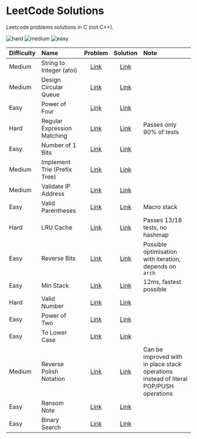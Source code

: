 # LeetCode Solutions
Leetcode problems solutions in C (not C++).

![hard](https://img.shields.io/badge/HARD-3-red.svg)
![medium](https://img.shields.io/badge/MEDIUM-5-yellow.svg)
![easy](https://img.shields.io/badge/EASY-9-green.svg)


| Difficulty | Name                               | Problem     | Solution     | Note | 
| :--------- | :--------------------------------- | :---------: | :----------: | :--- |
| Medium     | String to Integer (atoi)           | [Link][1P]  | [Link][1S]   |
| Medium     | Design Circular Queue              | [Link][2P]  | [Link][2S]   |
| Easy       | Power of Four                      | [Link][3P]  | [Link][3S]   |
| Hard       | Regular Expression Matching        | [Link][4P]  | [Link][4S]   | Passes only 90% of tests
| Easy       | Number of 1 Bits                   | [Link][5P]  | [Link][5S]   |
| Medium     | Implement Trie (Prefix Tree)       | [Link][6P]  | [Link][6S]   |
| Medium     | Validate IP Address                | [Link][7P]  | [Link][7S]   |
| Easy       | Valid Parentheses                  | [Link][8P]  | [Link][8S]   | Macro stack
| Hard       | LRU Cache                          | [Link][9P]  | [Link][9S]   | Passes 13/18 tests, no hashmap
| Easy       | Reverse Bits                       | [Link][10P] | [Link][10S]  | Possible optimisation with iteration, depends on `arch`
| Easy       | Min Stack                          | [Link][11P] | [Link][11S]  | 12ms, fastest possible
| Hard       | Valid Number                       | [Link][12P] | [Link][12S]  |
| Easy       | Power of Two                       | [Link][13P] | [Link][13S]  |
| Easy       | To Lower Case                      | [Link][14P] | [Link][14S]  |
| Medium     | Reverse Polish Notation            | [Link][15P] | [Link][15S]  | Can be improved with in place stack operations instead of literal POP/PUSH operations
| Easy       | Ransom Note                        | [Link][16P] | [Link][16S]  |
| Easy       | Binary Search                      | [Link][17P] | [Link][17S]  |


[1P]: https://leetcode.com/problems/string-to-integer-atoi/description/
[1S]: https://github.com/thee-engineer/leetcode-solutions/blob/master/_atoi.c
[2P]: https://leetcode.com/problems/design-circular-queue/description/
[2S]: https://github.com/thee-engineer/leetcode-solutions/blob/master/_circular_queue.c
[3P]: https://leetcode.com/problems/power-of-four/description/
[3S]: https://github.com/thee-engineer/leetcode-solutions/blob/master/_powfour.c
[4P]: https://leetcode.com/problems/regular-expression-matching/description/
[4S]: https://github.com/thee-engineer/leetcode-solutions/blob/master/_regex_matching.c
[5P]: https://leetcode.com/problems/number-of-1-bits/description/
[5S]: https://github.com/thee-engineer/leetcode-solutions/blob/master/_setbits.c
[6P]: https://leetcode.com/problems/implement-trie-prefix-tree/description/
[6S]: https://github.com/thee-engineer/leetcode-solutions/blob/master/_trie.c
[7P]: https://leetcode.com/problems/validate-ip-address/description/
[7S]: https://github.com/thee-engineer/leetcode-solutions/blob/master/_validip.c
[8P]: https://leetcode.com/problems/valid-parentheses/description/
[8S]: https://github.com/thee-engineer/leetcode-solutions/blob/master/_validparentheses.c
[9P]: https://leetcode.com/problems/lru-cache/description/
[9S]: https://github.com/thee-engineer/leetcode-solutions/blob/master/_lru_cache.c
[10P]: https://leetcode.com/problems/reverse-bits/description/
[10S]: https://github.com/thee-engineer/leetcode-solutions/blob/master/_reverse_bits.c
[11P]: https://leetcode.com/problems/min-stack/description/
[11S]: https://github.com/thee-engineer/leetcode-solutions/blob/master/_min_stack.c
[12P]: https://leetcode.com/problems/valid-number/description/
[12S]: https://github.com/thee-engineer/leetcode-solutions/blob/master/_valid_number.c
[13P]: https://leetcode.com/problems/power-of-two/description/
[13S]: https://github.com/thee-engineer/leetcode-solutions/blob/master/_pow_of_two.c
[14P]: https://leetcode.com/problems/to-lower-case/description/
[14S]: https://github.com/thee-engineer/leetcode-solutions/blob/master/_to_lower.c
[15P]: https://leetcode.com/problems/evaluate-reverse-polish-notation/description/
[15S]: https://github.com/thee-engineer/leetcode-solutions/blob/master/_reverse_polish_notation.c
[16P]: https://leetcode.com/problems/ransom-note/description/
[16S]: https://github.com/thee-engineer/leetcode-solutions/blob/master/_ransom_note.c
[17P]: https://leetcode.com/problems/binary-search/description/
[17S]: https://github.com/thee-engineer/leetcode-solutions/blob/master/_binary_search.c

